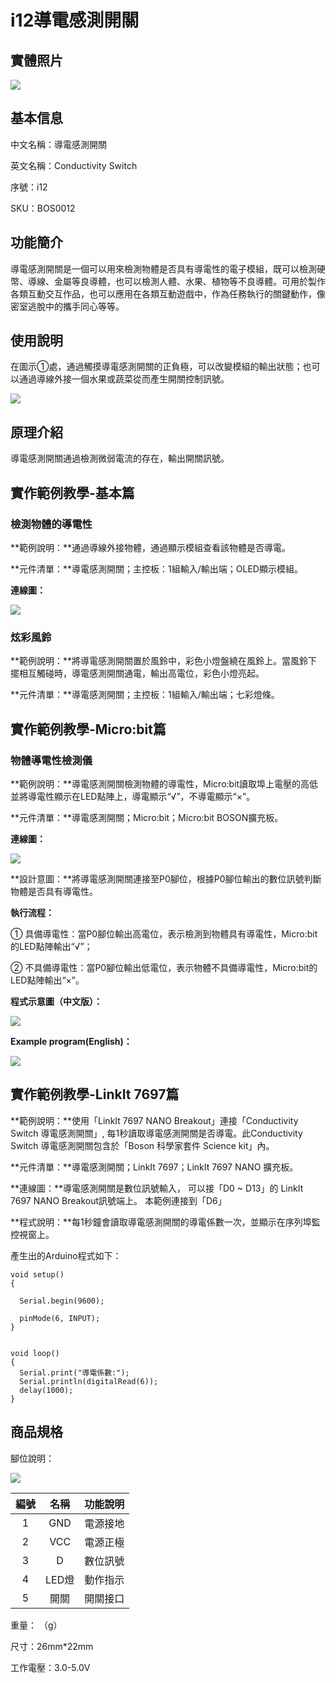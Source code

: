 # i12導電感測開關

## 實體照片

![](../../.gitbook/assets/conductivity_sensor_switch.jpg)

## 基本信息

中文名稱：導電感測開關

英文名稱：Conductivity Switch

序號：i12

SKU：BOS0012

## 功能簡介

導電感測開關是一個可以用來檢測物體是否具有導電性的電子模組，既可以檢測硬幣、導線、金屬等良導體，也可以檢測人體、水果、植物等不良導體。可用於製作各類互動交互作品，也可以應用在各類互動遊戲中，作為任務執行的關鍵動作，像密室逃脫中的攜手同心等等。

## 使用說明

在圖示①處，通過觸摸導電感測開關的正負極，可以改變模組的輸出狀態；也可以通過導線外接一個水果或蔬菜從而產生開關控制訊號。

![](../../.gitbook/assets/conductivity_sensor_switch_ui.png)

## 原理介紹

導電感測開關通過檢測微弱電流的存在，輸出開關訊號。

## 實作範例教學-基本篇

### 檢測物體的導電性

**範例說明：**通過導線外接物體，通過顯示模組查看該物體是否導電。

**元件清單：**導電感測開關；主控板：1組輸入/輸出端；OLED顯示模組。

**連線圖：**



![](../../.gitbook/assets/conductivity_sensor_switch_example1.png)

### 炫彩風鈴

**範例說明：**將導電感測開關置於風鈴中，彩色小燈盤繞在風鈴上。當風鈴下擺相互觸碰時，導電感測開關通電，輸出高電位，彩色小燈亮起。

**元件清單：**導電感測開關；主控板：1組輸入/輸出端；七彩燈條。

## 實作範例教學-Micro:bit篇

### 物體導電性檢測儀

**範例說明：**導電感測開關檢測物體的導電性，Micro:bit讀取埠上電壓的高低並將導電性顯示在LED點陣上，導電顯示“√”，不導電顯示“×”。

**元件清單：**導電感測開關；Micro:bit；Micro:bit BOSON擴充板。

**連線圖：**

![](../../.gitbook/assets/conductivity_sensor_switch_example3.png)

**設計意圖：**將導電感測開關連接至P0腳位，根據P0腳位輸出的數位訊號判斷物體是否具有導電性。

**執行流程：**

① 具備導電性：當P0腳位輸出高電位，表示檢測到物體具有導電性，Micro:bit的LED點陣輸出“√”；

② 不具備導電性：當P0腳位輸出低電位，表示物體不具備導電性，Micro:bit的LED點陣輸出“×”。

**程式示意圖（中文版）：**

![](../../.gitbook/assets/conductivity_sensor_switch_prg_ch_tw.png)

**Example program\(English\)：**

![](../../.gitbook/assets/conductivity_sensor_switch_prg_en.png)

## 實作範例教學-LinkIt 7697篇

**範例說明：**使用「LinkIt 7697 NANO Breakout」連接「Conductivity Switch 導電感測開關」, 每1秒讀取導電感測開關是否導電。此Conductivity Switch 導電感測開關包含於「Boson 科學家套件 Science kit」內。

**元件清單：**導電感測開關；LinkIt 7697；LinkIt 7697 NANO 擴充板。

**連線圖：**導電感測開關是數位訊號輸入， 可以接「D0 ~ D13」的 LinkIt 7697 NANO Breakout訊號端上。 本範例連接到「D6」

**程式說明：**每1秒鐘會讀取導電感測開關的導電係數一次，並顯示在序列埠監控視窗上。

產生出的Arduino程式如下：

```text
void setup()
{

  Serial.begin(9600);

  pinMode(6, INPUT);
}


void loop()
{
  Serial.print("導電係數:");
  Serial.println(digitalRead(6));
  delay(1000);
}
```

## 商品規格

腳位說明：

![](../../.gitbook/assets/conductivity_sensor_switch_spec.png)

| **編號** | **名稱** | **功能說明** |
| :---: | :---: | :---: |
| 1 | GND | 電源接地 |
| 2 | VCC | 電源正極 |
| 3 | D | 數位訊號 |
| 4 | LED燈 | 動作指示 |
| 5 | 開關 | 開關接口 |

重量： （g）

尺寸：26mm\*22mm

工作電壓：3.0-5.0V

